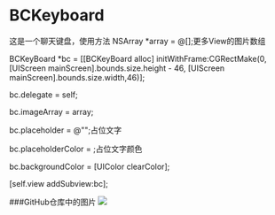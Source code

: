 # BCKeyboard
这是一个聊天键盘，使用方法
NSArray *array = @[];更多View的图片数组  

BCKeyBoard *bc = [[BCKeyBoard alloc] initWithFrame:CGRectMake(0, [UIScreen mainScreen].bounds.size.height - 46, [UIScreen mainScreen].bounds.size.width,46)];  

bc.delegate = self;  

bc.imageArray = array;  

bc.placeholder = @"";占位文字  

bc.placeholderColor = ;占位文字颜色  

bc.backgroundColor = [UIColor clearColor];  

[self.view addSubview:bc];

###GitHub仓库中的图片
![](https://github.com/BaoChao/BCKeyBoard/raw/master/BCKeyBoard/keyboard.gif)
